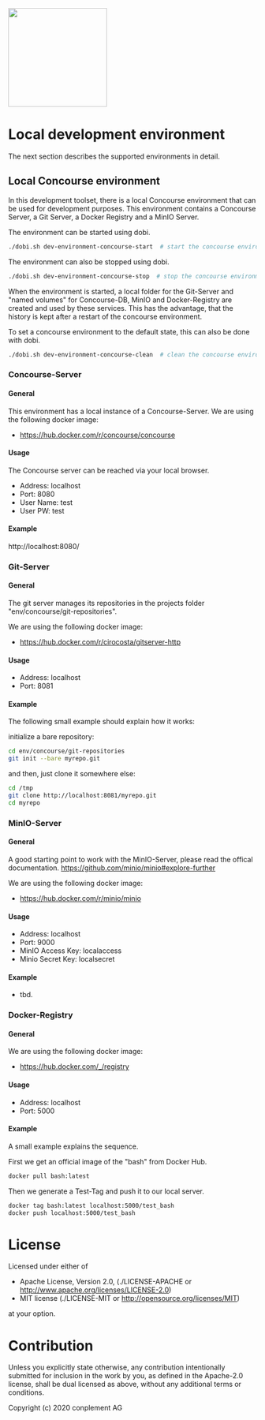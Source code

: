 <img src="https://raw.githubusercontent.com/elbb/bb-buildingblock/master/.assets/logo.png" height="200">

# Local development environment

The next section describes the supported environments in detail.

## Local Concourse environment

In this development toolset, there is a local Concourse environment that can be used for development purposes.
This environment contains a Concourse Server, a Git Server, a Docker Registry and a MinIO Server.

The environment can be started using dobi.

```sh
./dobi.sh dev-environment-concourse-start  # start the concourse environment
```

The environment can also be stopped using dobi.

```sh
./dobi.sh dev-environment-concourse-stop  # stop the concourse environment
```

When the environment is started, a local folder for the Git-Server and "named volumes" for Concourse-DB, MinIO and Docker-Registry are created and used by these services. This has the advantage, that the history is kept after a restart of the concourse environment.

To set a concourse environment to the default state, this can also be done with dobi.

```sh
./dobi.sh dev-environment-concourse-clean  # clean the concourse environment
```

### Concourse-Server

#### General

This environment has a local instance of a Concourse-Server.
We are using the following docker image:
- https://hub.docker.com/r/concourse/concourse

#### Usage

The Concourse server can be reached via your local browser.

- Address: localhost
- Port: 8080
- User Name: test
- User PW: test

#### Example

http://localhost:8080/

### Git-Server

#### General

The git server manages its repositories in the projects folder "env/concourse/git-repositories".

We are using the following docker image:
- https://hub.docker.com/r/cirocosta/gitserver-http

#### Usage

- Address: localhost
- Port: 8081

#### Example

The following small example should explain how it works:

initialize a bare repository:

```sh
cd env/concourse/git-repositories
git init --bare myrepo.git
```

and then, just clone it somewhere else:

```sh
cd /tmp
git clone http://localhost:8081/myrepo.git
cd myrepo
```

### MinIO-Server

#### General

A good starting point to work with the MinIO-Server, please read the offical documentation.
https://github.com/minio/minio#explore-further

We are using the following docker image:
- https://hub.docker.com/r/minio/minio

#### Usage

- Address: localhost
- Port: 9000
- MinIO Access Key: localaccess
- Minio Secret Key: localsecret

#### Example

 - tbd.

### Docker-Registry

#### General

We are using the following docker image:
- https://hub.docker.com/_/registry

#### Usage

- Address: localhost
- Port: 5000

#### Example

A small example explains the sequence.

First we get an official image of the "bash" from Docker Hub.

```sh
docker pull bash:latest
```

Then we generate a Test-Tag and push it to our local server.

```sh
docker tag bash:latest localhost:5000/test_bash
docker push localhost:5000/test_bash
```

# License

Licensed under either of

* Apache License, Version 2.0, (./LICENSE-APACHE or <http://www.apache.org/licenses/LICENSE-2.0>)
* MIT license (./LICENSE-MIT or <http://opensource.org/licenses/MIT>)

at your option.

# Contribution

Unless you explicitly state otherwise, any contribution intentionally
submitted for inclusion in the work by you, as defined in the Apache-2.0
license, shall be dual licensed as above, without any additional terms or
conditions.

Copyright (c) 2020 conplement AG
